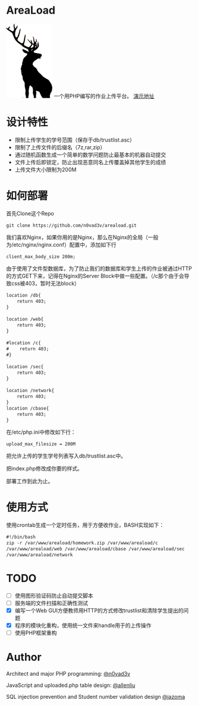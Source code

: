 # AreaLoad

![AreaLoad](./img/areaload.png)
一个用PHP编写的作业上传平台。
[演示地址](https://lunaluna.org/areaload)

# 设计特性

* 限制上传学生的学号范围（保存于db/trustlist.asc）
* 限制了上传文件的后缀名（7z,rar,zip）
* 通过随机函数生成一个简单的数学问题防止最基本的机器自动提交
* 文件上传后即锁定，防止出现恶意同名上传覆盖掉其他学生的成绩
* 上传文件大小限制为200M

# 如何部署

首先Clone这个Repo
```
git clone https://github.com/n0vad3v/areaload.git
```

我们喜欢Nginx，如果你用的是Nginx，那么在Nginx的全局（一般为/etc/nginx/nginx.conf）配置中，添加如下行
```
client_max_body_size 200m;
```

由于使用了文件型数据库，为了防止我们的数据库和学生上传的作业被通过HTTP的方式GET下来，记得在Nginx的Server Block中做一些配置。（/c那个由于会导致css被403，暂时无法block）
```
location /db{
    return 403;
}

location /web{
    return 403;
}

#location /c{
#    return 403;
#}

location /sec{
    return 403;
}

location /network{
	return 403;
}
location /cbase{
	return 403;
}
```

在/etc/php.ini中修改如下行：
```
upload_max_filesize = 200M
```

把允许上传的学生学号列表写入db/trustlist.asc中。

把index.php修改成你要的样式。

部署工作到此为止。

# 使用方式

使用crontab生成一个定时任务，用于方便收作业，BASH实现如下：
```
#!/bin/bash
zip -r /var/www/areaload/homework.zip /var/www/areaload/c /var/www/areaload/web /var/www/areaload/cbase /var/www/areaload/sec /var/www/areaload/network
```

# TODO

- [ ] 使用图形验证码防止自动提交脚本
- [ ] 服务端的文件扫描和正确性测试
- [x] 编写一个Web GUI方便教师用HTTP的方式修改trustlist和清除学生提出的问题
- [x] 程序的模块化重构，使用统一文件来handle用于的上传操作
- [ ] 使用PHP框架重构

# Author

Architect and major PHP programming:
[@n0vad3v](https://github.com/n0vad3v)

JavaScript and uploaded.php table design:
[@allenliu](https://github.com/allenliu123)

SQL injection prevention and Student number validation design
[@jazoma](https://github.com/jazoma)
